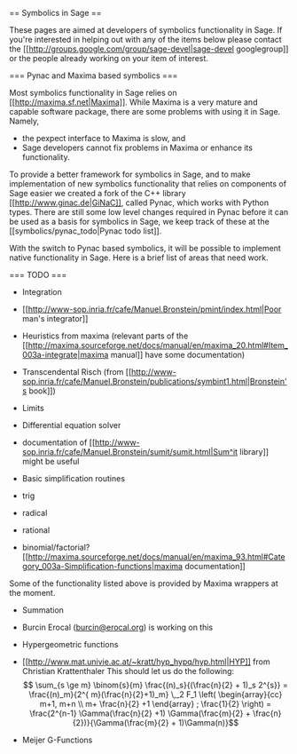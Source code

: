 == Symbolics in Sage ==

These pages are aimed at developers of symbolics functionality in Sage. If you're interested in helping out with any of the items below please contact the [[http://groups.google.com/group/sage-devel|sage-devel googlegroup]] or the people already working on your item of interest.

=== Pynac and Maxima based symbolics ===

Most symbolics functionality in Sage relies on [[http://maxima.sf.net|Maxima]]. While Maxima is a very mature and capable software package, there are some problems with using it in Sage. Namely,
  * the pexpect interface to Maxima is slow, and
  * Sage developers cannot fix problems in Maxima or enhance its functionality.

To provide a better framework for symbolics in Sage, and to make implementation of new symbolics functionality that relies on components of Sage easier we created a fork of the C++ library [[http://www.ginac.de|GiNaC]], called Pynac, which works with Python types. There are still some low level changes required in Pynac before it can be used as a basis for symbolics in Sage, we keep track of these at the [[symbolics/pynac_todo|Pynac todo list]].

With the switch to Pynac based symbolics, it will be possible to implement native functionality in Sage. Here is a brief list of areas that need work.

=== TODO ===

 * Integration
  * [[http://www-sop.inria.fr/cafe/Manuel.Bronstein/pmint/index.html|Poor man's integrator]]
  * Heuristics from maxima (relevant parts of the [[http://maxima.sourceforge.net/docs/manual/en/maxima_20.html#Item_003a-integrate|maxima manual]] have some documentation)
  * Transcendental Risch (from [[http://www-sop.inria.fr/cafe/Manuel.Bronstein/publications/symbint1.html|Bronstein's book]])

 * Limits

 * Differential equation solver
  * documentation of [[http://www-sop.inria.fr/cafe/Manuel.Bronstein/sumit/sumit.html|Sum^it library]] might be useful

 * Basic simplification routines
  * trig
  * radical
  * rational
  * binomial/factorial?
   [[http://maxima.sourceforge.net/docs/manual/en/maxima_93.html#Category_003a-Simplification-functions|maxima documentation]]

Some of the functionality listed above is provided by Maxima wrappers at the moment.

 * Summation
  * Burcin Erocal (burcin@erocal.org) is working on this

 * Hypergeometric functions
  * [[http://www.mat.univie.ac.at/~kratt/hyp_hypq/hyp.html|HYP]] from Christian Krattenthaler
   This should let us do the following:
   $$ \sum_{s \ge m} \binom{s}{m} \frac{(n)_s}{(\frac{n}{2} + 1)_s 2^{s}} = \frac{(n)_m}{2^{
m}(\frac{n}{2}+1)_m} \,_2 F_1 \left( \begin{array}{cc} m+1, m+n \\ m+ \frac{n}{2} +1 \end{array} ; \frac{1}{2} \right) = \frac{2^{n-1} \Gamma(\frac{n}{2} +1) \Gamma(\frac{m}{2} + \frac{n}{2})}{\Gamma(\frac{m}{2} + 1)\Gamma(n)}$$
 * Meijer G-Functions
